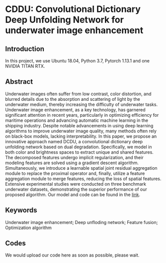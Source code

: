 # CDDU: Convolutional Dictionary Deep Unfolding Network for underwater image enhancement

## Introduction
In this project, we use Ubuntu 18.04, Python 3.7, Pytorch 1.13.1 and one NVIDIA TITAN RTX. 

## Abstract
Underwater images often suffer from low contrast, color distortion, and blurred details due to the absorption and scattering of light by the underwater medium, thereby increasing the difficulty of underwater tasks. Underwater image enhancement, as a key technology, has garnered significant attention in recent years, particularly in optimizing efficiency for maritime operations and advancing automatic machine learning in the shipping industry. 
Despite notable advancements in using deep learning algorithms to improve underwater image quality, many methods often rely on black-box models, lacking interpretability. In this paper, we propose an innovative approach named DCDU, a convolutional dictionary deep unfolding network based on dual degradation. Specifically, we model in both color and brightness spaces to extract unique and shared features. 
The decomposed features undergo implicit regularization, and their modeling features are solved using a gradient descent algorithm. Simultaneously, we introduce a learnable spatial joint residual aggregation module to replace the proximal operator and, finally, utilize a feature aggregation module to merge features, reducing the loss of spatial features. Extensive experimental studies were conducted on three benchmark underwater datasets, demonstrating the superior performance of our proposed algorithm. 
Our model and code can be found in the [link](https://github.com/makabala/CDDU-master).

## Keywords
Underwater image enhancement; Deep unfloding network; Feature fusion; Optimization algorithm

## Codes
We would upload our code here as soon as possible, please wait.
